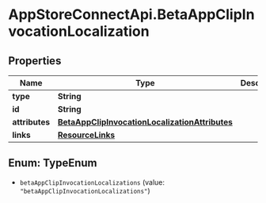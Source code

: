 # AppStoreConnectApi.BetaAppClipInvocationLocalization

## Properties

Name | Type | Description | Notes
------------ | ------------- | ------------- | -------------
**type** | **String** |  | 
**id** | **String** |  | 
**attributes** | [**BetaAppClipInvocationLocalizationAttributes**](BetaAppClipInvocationLocalizationAttributes.md) |  | [optional] 
**links** | [**ResourceLinks**](ResourceLinks.md) |  | [optional] 



## Enum: TypeEnum


* `betaAppClipInvocationLocalizations` (value: `"betaAppClipInvocationLocalizations"`)




